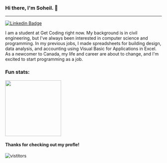 ### Hi there, I'm Soheil. 👋
---
[![Linkedin Badge](https://img.shields.io/badge/-LinkedIn-0e76a8?style=flat-square&logo=Linkedin&logoColor=white)](https://www.linkedin.com/in/soheil-najmabadi-kia/)

I am a student at Get Coding right now. My background is in civil engineering, but I've always been interested in computer science and programming. In my previous jobs, I made spreadsheets for building design, data analysis, and accounting using Visual Basic for Applications in Excel. As a newcomer to Canada, my life and career are about to change, and I'm excited to start programming as a job.

### Fun stats:

<div>
  <img height="180em" src="https://github-readme-stats.vercel.app/api/top-langs/?username=SoheilNK&exclude_repo=KNN-Image-Classification&show_icons=true&layout=compact&langs_count=8&theme=transparent"/>
</div>

#### Thanks for checking out my profle! 
![vistitors](https://visitor-badge.glitch.me/badge?page_id=SoheilNK.SoheilNK)
